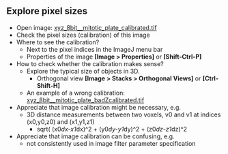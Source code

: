 ## Explore pixel sizes 

* Open image:  [xyz_8bit__mitotic_plate_calibrated.tif](https://github.com/NEUBIAS/training-resources/raw/master/image_data/xyz_8bit__mitotic_plate_calibrated.tif)
* Check the pixel sizes (calibration) of this image
* Where to see the calibration?
  * Next to the pixel indices in the ImageJ menu bar
  * Properties of the image **[Image > Properties]** or **[Shift-Ctrl-P]**
* How to check whether the calibration makes sense?
  * Explore the typical size of objects in 3D. 
     * Orthogonal view **[Image > Stacks > Orthogonal Views]** or **[Ctrl-Shift-H]**
  * An example of a wrong calibration: [xyz_8bit__mitotic_plate_badZcalibrated.tif](https://github.com/NEUBIAS/training-resources/raw/master/image_data/xyz_8bit__mitotic_plate_badZcalibrated.tif)
* Appreciate that image calibration might be necessary, e.g.
  * 3D distance measurements between two voxels, v0 and v1 at indices (x0,y0,z0) and (x1,y1,z1)
    * sqrt( (x0*dx-x1*dx)^2 + (y0*dy-y1*dy)^2 + (z0*dz-z1*dz)^2  
* Appreciate that image calibration can be confusing, e.g.
  * not consistently used in image filter parameter specification
